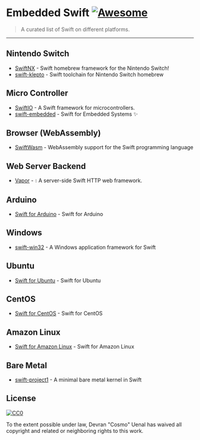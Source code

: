 # Embedded Swift [![Awesome](https://awesome.re/badge.svg)](https://awesome.re)

> A curated list of Swift on different platforms.

---

## Nintendo Switch

- [SwiftNX](https://github.com/mitchtreece/SwiftNX) - Swift homebrew framework for the Nintendo Switch!
- [swift-klepto](https://github.com/swift-klepto) - Swift toolchain for Nintendo Switch homebrew

## Micro Controller

- [SwiftIO](https://github.com/madmachineio/SwiftIO) - A Swift framework for microcontrollers.
- [swift-embedded](https://github.com/swift-embedded/swift-embedded) - Swift for Embedded Systems ✨

## Browser (WebAssembly)
- [SwiftWasm](https://github.com/swiftwasm/swift) - WebAssembly support for the Swift programming language

## Web Server Backend
- [Vapor](http://github.com/vapor/vapor/) - 💧 A server-side Swift HTTP web framework.

## Arduino

- [Swift for Arduino](https://github.com/swiftforarduino) - Swift for Arduino 

## Windows

- [swift-win32](https://github.com/compnerd/swift-win32) - A Windows application framework for Swift

## Ubuntu

- [Swift for Ubuntu](https://www.swift.org/download/) - Swift for Ubuntu

## CentOS

- [Swift for CentOS](https://www.swift.org/download/) - Swift for CentOS

## Amazon Linux

- [Swift for Amazon Linux](https://www.swift.org/download/) - Swift for Amazon Linux

## Bare Metal

- [swift-project1](https://github.com/spevans/swift-project1) - A minimal bare metal kernel in Swift


## License

[![CC0](https://mirrors.creativecommons.org/presskit/buttons/88x31/svg/cc-zero.svg)](https://creativecommons.org/publicdomain/zero/1.0)

To the extent possible under law, Devran "Cosmo" Uenal has waived all copyright and
related or neighboring rights to this work.
